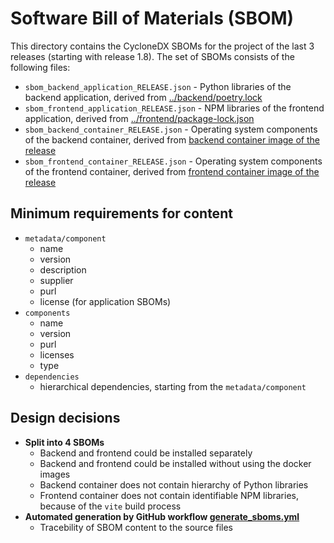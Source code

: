 # Software Bill of Materials (SBOM)

This directory contains the CycloneDX SBOMs for the project of the last 3 releases (starting with release 1.8). The set of SBOMs consists of the following files:

* `sbom_backend_application_RELEASE.json` - Python libraries of the backend application, derived from [../backend/poetry.lock](../backend/poetry.lock)
* `sbom_frontend_application_RELEASE.json` - NPM libraries of the frontend application, derived from [../frontend/package-lock.json](../frontend/package-lock.json)
* `sbom_backend_container_RELEASE.json` - Operating system components of the backend container, derived from [backend container image of the release](https://hub.docker.com/repository/docker/maibornwolff/secobserve-backend/general)
* `sbom_frontend_container_RELEASE.json` - Operating system components of the frontend container, derived from [frontend container image of the release](https://hub.docker.com/repository/docker/maibornwolff/secobserve-frontend/general)


## Minimum requirements for content

* `metadata/component` 
    * name
    * version
    * description
    * supplier
    * purl
    * license (for application SBOMs)
* `components`
    * name
    * version
    * purl
    * licenses
    * type
* `dependencies`
    * hierarchical dependencies, starting from the `metadata/component`


## Design decisions

* **Split into 4 SBOMs**
    * Backend and frontend could be installed separately
    * Backend and frontend could be installed without using the docker images
    * Backend container does not contain hierarchy of Python libraries
    * Frontend container does not contain identifiable NPM libraries, because of the `vite` build process
* **Automated generation by GitHub workflow [generate_sboms.yml](../.github/workflows/generate_sboms.yml)**
    * Tracebility of SBOM content to the source files

